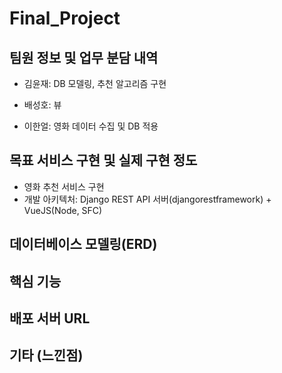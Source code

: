 # Final_Project



## 팀원 정보 및 업무 분담 내역

- 김윤재: DB 모델링, 추천 알고리즘 구현

- 배성호: 뷰 

- 이한얼: 영화 데이터 수집 및 DB 적용

  

## 목표 서비스 구현 및 실제 구현 정도

- 영화 추천 서비스 구현
- 개발 아키텍처: Django REST API 서버(djangorestframework) + VueJS(Node, SFC)

## 데이터베이스 모델링(ERD)



## 핵심 기능



## 배포 서버 URL



## 기타 (느낀점)

